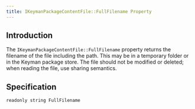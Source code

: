 ```yaml
---
title: IKeymanPackageContentFile::FullFilename Property
---
```


## Introduction

The `IKeymanPackageContentFile::FullFilename` property returns the
filename of the file including the path. This may be in a temporary
folder or in the Keyman package store. The file should not be modified
or deleted; when reading the file, use sharing semantics.

## Specification

``` clike
readonly string FullFilename
```
